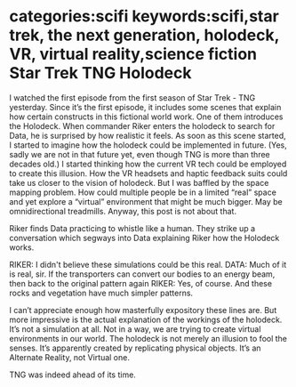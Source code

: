 categories:scifi
keywords:scifi,star trek, the next generation, holodeck, VR, virtual reality,science fiction
Star Trek TNG Holodeck
===

I watched the first episode from the first season of Star Trek - TNG yesterday. Since it’s the first episode, it includes some scenes that explain how certain constructs in this fictional world work. One of them introduces the Holodeck. When commander Riker enters the holodeck to search for Data, he is surprised by how realistic it feels. As soon as this scene started, I started to imagine how the holodeck could be implemented in future. (Yes, sadly we are not in that future yet, even though TNG is more than three decades old.) I started thinking how the current VR tech could be employed to create this illusion. How the VR headsets and haptic feedback suits could take us closer to the vision of holodeck. But I was baffled by the space mapping problem. How could multiple people be in a limited “real” space and yet explore a “virtual” environment that might be much bigger. May be omnidirectional treadmills. Anyway, this post is not about that.

Riker finds Data practicing to whistle like a human. They strike up a conversation which segways into Data explaining Riker how the Holodeck works.

RIKER: I didn't believe these simulations could be this real.
DATA: Much of it is real, sir. If the transporters can convert our bodies to an energy beam, then back to the original pattern again
RIKER: Yes, of course. And these rocks and vegetation have much simpler patterns.

I can’t appreciate enough how masterfully expository these lines are. But more impressive is the actual explanation of the workings of the holodeck. It’s not a simulation at all. Not in a way, we are trying to create virtual environments in our world. The holodeck is not merely an illusion to fool the senses. It’s apparently created by replicating physical objects. It’s an Alternate Reality, not Virtual one.

TNG was indeed ahead of its time.


